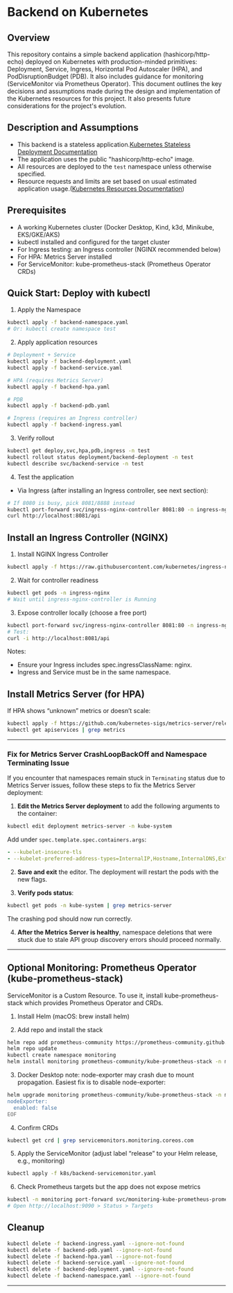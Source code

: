 # Backend on Kubernetes

## Overview

This repository contains a simple backend application (hashicorp/http-echo) deployed on Kubernetes with production-minded primitives: Deployment, Service, Ingress, Horizontal Pod Autoscaler (HPA), and PodDisruptionBudget (PDB). It also includes guidance for monitoring (ServiceMonitor via Prometheus Operator).
This document outlines the key decisions and assumptions made during the design and implementation of the Kubernetes resources for this project. It also presents future considerations for the project's evolution.

## Description and Assumptions

- This backend is a stateless application.[Kubernetes Stateless Deployment Documentation](https://kubernetes.io/docs/tasks/run-application/run-stateless-application-deployment/)
- The application uses the public "hashicorp/http-echo" image.
- All resources are deployed to the `test` namespace unless otherwise specified.
- Resource requests and limits are set based on usual estimated application usage.([Kubernetes Resources Documentation](https://kubernetes.io/docs/concepts/configuration/manage-resources-containers/))

## Prerequisites

- A working Kubernetes cluster (Docker Desktop, Kind, k3d, Minikube, EKS/GKE/AKS)
- kubectl installed and configured for the target cluster
- For Ingress testing: an Ingress controller (NGINX recommended below)
- For HPA: Metrics Server installed
- For ServiceMonitor: kube-prometheus-stack (Prometheus Operator CRDs)

## Quick Start: Deploy with kubectl

1. Apply the Namespace
```bash
kubectl apply -f backend-namespace.yaml
# Or: kubectl create namespace test
```

2. Apply application resources
```bash
# Deployment + Service
kubectl apply -f backend-deployment.yaml
kubectl apply -f backend-service.yaml

# HPA (requires Metrics Server)
kubectl apply -f backend-hpa.yaml

# PDB
kubectl apply -f backend-pdb.yaml

# Ingress (requires an Ingress controller)
kubectl apply -f backend-ingress.yaml
```

3. Verify rollout
```bash
kubectl get deploy,svc,hpa,pdb,ingress -n test
kubectl rollout status deployment/backend-deployment -n test
kubectl describe svc/backend-service -n test
```

4. Test the application

- Via Ingress (after installing an Ingress controller, see next section):
```bash
# If 8080 is busy, pick 8081/8888 instead
kubectl port-forward svc/ingress-nginx-controller 8081:80 -n ingress-nginx 
curl http://localhost:8081/api

```

## Install an Ingress Controller (NGINX)

1. Install NGINX Ingress Controller
```bash
kubectl apply -f https://raw.githubusercontent.com/kubernetes/ingress-nginx/main/deploy/static/provider/cloud/deploy.yaml
```

2. Wait for controller readiness
```bash
kubectl get pods -n ingress-nginx
# Wait until ingress-nginx-controller is Running
```

3. Expose controller locally (choose a free port)
```bash
kubectl port-forward svc/ingress-nginx-controller 8081:80 -n ingress-nginx
# Test:
curl -i http://localhost:8081/api

```

Notes:
- Ensure your Ingress includes spec.ingressClassName: nginx.
- Ingress and Service must be in the same namespace.

## Install Metrics Server (for HPA)

If HPA shows “unknown” metrics or doesn’t scale:
```bash
kubectl apply -f https://github.com/kubernetes-sigs/metrics-server/releases/latest/download/components.yaml
kubectl get apiservices | grep metrics
```
***

### Fix for Metrics Server CrashLoopBackOff and Namespace Terminating Issue

If you encounter that namespaces remain stuck in `Terminating` status due to Metrics Server issues, follow these steps to fix the Metrics Server deployment:

1. **Edit the Metrics Server deployment** to add the following arguments to the container:

```bash
kubectl edit deployment metrics-server -n kube-system
```

Add under `spec.template.spec.containers.args`:

```yaml
- --kubelet-insecure-tls
- --kubelet-preferred-address-types=InternalIP,Hostname,InternalDNS,ExternalDNS,ExternalIP
```

2. **Save and exit** the editor. The deployment will restart the pods with the new flags.

3. **Verify pods status**:

```bash
kubectl get pods -n kube-system | grep metrics-server
```

The crashing pod should now run correctly.

4. **After the Metrics Server is healthy**, namespace deletions that were stuck due to stale API group discovery errors should proceed normally.

***

## Optional Monitoring: Prometheus Operator (kube-prometheus-stack)

ServiceMonitor is a Custom Resource. To use it, install kube-prometheus-stack which provides Prometheus Operator and CRDs.

1. Install Helm (macOS: brew install helm)

2. Add repo and install the stack
```bash
helm repo add prometheus-community https://prometheus-community.github.io/helm-charts
helm repo update
kubectl create namespace monitoring
helm install monitoring prometheus-community/kube-prometheus-stack -n monitoring
```

3. Docker Desktop note: node-exporter may crash due to mount propagation. Easiest fix is to disable node-exporter:
```bash
helm upgrade monitoring prometheus-community/kube-prometheus-stack -n monitoring -f - <<EOF
nodeExporter:
  enabled: false
EOF
```

4. Confirm CRDs
```bash
kubectl get crd | grep servicemonitors.monitoring.coreos.com
```

5. Apply the ServiceMonitor (adjust label “release” to your Helm release, e.g., monitoring)
```bash
kubectl apply -f k8s/backend-servicemonitor.yaml
```

6. Check Prometheus targets but the app does not expose metrics
```bash
kubectl -n monitoring port-forward svc/monitoring-kube-prometheus-prometheus 9090:9090
# Open http://localhost:9090 > Status > Targets
```

## Cleanup

```bash
kubectl delete -f backend-ingress.yaml --ignore-not-found
kubectl delete -f backend-pdb.yaml --ignore-not-found
kubectl delete -f backend-hpa.yaml --ignore-not-found
kubectl delete -f backend-service.yaml --ignore-not-found
kubectl delete -f backend-deployment.yaml --ignore-not-found
kubectl delete -f backend-namespace.yaml --ignore-not-found
```

---